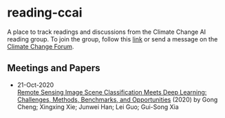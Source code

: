 # reading-ccai
A place to track readings and discussions from the Climate Change AI reading group. To join the group, follow this [link](https://join.slack.com/t/reading-ccai/shared_invite/zt-hnav0dnb-jani0u83dJIpzIh6kqLpEg) or send a message on the [Climate Change Forum](https://forum.climatechange.ai/t/join-my-reading-group-environment-ml/1793/22). 

## Meetings and Papers

* 21-Oct-2020 <br>
[Remote Sensing Image Scene Classification Meets Deep Learning: Challenges, Methods, Benchmarks, and Opportunities](https://doi.org/10.1109/JSTARS.2020.3005403) (2020) by Gong Cheng; Xingxing Xie; Junwei Han; Lei Guo; Gui-Song Xia
